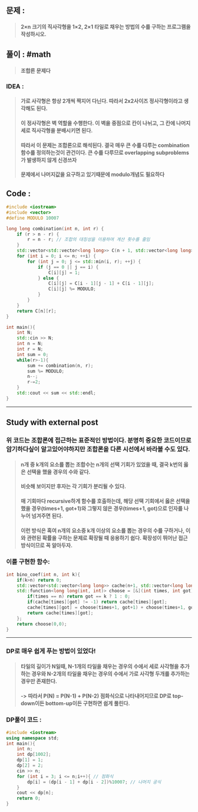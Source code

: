 ## 문제 : 
> #### 2×n 크기의 직사각형을 1×2, 2×1 타일로 채우는 방법의 수를 구하는 프로그램을 작성하시오.

## 풀이 : #math
> #### 조합론 문제다

### IDEA :
> #### 가로 사각형은 항상 2개씩 짝지어 다닌다. 따라서 2x2사이즈 정사각형이라고 생각해도 된다.
> #### 이 정사각형은 벽 역할을 수행한다. 이 벽을 중점으로 칸이 나뉘고, 그 칸에 나머지 세로 직사각형을 분배시키면 된다.
> #### 따라서 이 문제는 조합론으로 해석된다. 결국 매우 큰 수를 다루는 combination함수를 정의하는것이 관건이다. 큰 수를 다루므로 overlapping subproblems가 발생하지 않게 신경쓰자
> #### 문제에서 나머지값을 요구하고 있기때문에 modulo개념도 필요하다

## Code :
```cpp
#include <iostream>
#include <vector>
#define MODULO 10007

long long combination(int n, int r) {
    if (r > n - r) {
        r = n - r; // 조합의 대칭성을 이용하여 계산 횟수를 줄임
    }
    std::vector<std::vector<long long>> C(n + 1, std::vector<long long>(r + 1, 0));
    for (int i = 0; i <= n; ++i) {
        for (int j = 0; j <= std::min(i, r); ++j) {
            if (j == 0 || j == i) {
                C[i][j] = 1;
            } else {
                C[i][j] = C[i - 1][j - 1] + C[i - 1][j];
                C[i][j] %= MODULO;
            }
        }
    }
    return C[n][r];
}

int main(){
    int N;
    std::cin >> N;
    int n = N;
    int r = N;
    int sum = 0;
    while(r>-1){
        sum += combination(n, r);
        sum %= MODULO;
        n--;
        r-=2;
    }
    std::cout << sum << std::endl;
}
```
----------------------
## Study with external post
### 위 코드는 조합론에 접근하는 표준적인 방법이다. 분명히 중요한 코드이므로 암기하다싶이 알고있어야하지만 조합론을 다른 시선에서 바라볼 수도 있다.
> #### n개 중 k개의 요소를 뽑는 조합수는 n개의 선택 기회가 있었을 때, 결국 k번의 옳은 선택을 했을 경우의 수와 같다.
> #### 비슷해 보이지만 후자는 각 기회가 분리될 수 있다.
> #### 매 기회마다 recursive하게 함수를 호출하는데, 해당 선택 기회에서 옳은 선택을 했을 경우(times+1, got+1)와 그렇지 않은 경우(times+1, got)으로 인자를 나누어 넘겨주면 된다.
> #### 이런 방식은 혹여 n개의 요소중 k개 이상의 요소를 뽑는 경우의 수를 구하거나, 이와 관련된 확률을 구하는 문제로 확장될 때 응용하기 쉽다. 확장성이 뛰어난 접근방식이므로 꼭 알아두자.
### 이를 구현한 함수:
```cpp
int bino_coef(int n, int k){
    if(k>n) return 0;
    std::vector<std::vector<long long>> cache(n+1, std::vector<long long>(n+1, -1));
    std::function<long long(int, int)> choose = [&](int times, int got) -> long long {
        if(times == n) return got == k ? 1 : 0;
        if(cache[times][got] != -1) return cache[times][got];
        cache[times][got] = choose(times+1, got+1) + choose(times+1, got);
        return cache[times][got];
    };
    return choose(0,0);
}
```
-----------------------
### DP로 매우 쉽게 푸는 방법이 있었다!
> #### 타일의 길이가 N일때, N-1개의 타일을 채우는 경우의 수에서 세로 사각형을 추가하는 경우와 N-2개의 타일을 채우는 경우의 수에서 가로 사각형 두개를 추가하는 경우만 존재한다.
> #### -> 따라서 P(N) = P(N-1) + P(N-2) 점화식으로 나타내어지므로 DP로 top-down이든 bottom-up이든 구현하면 쉽게 풀린다.
### DP풀이 코드 :
```cpp
#include <iostream>
using namespace std;
int main(){
    int n;
    int dp[1002];
    dp[1] = 1;
    dp[2] = 2;
    cin >> n;
    for (int i = 3; i <= n;i++){ // 점화식
        dp[i] = (dp[i - 1] + dp[i - 2])%10007; // 나머지 공식
    }
    cout << dp[n];
    return 0;
}
```
